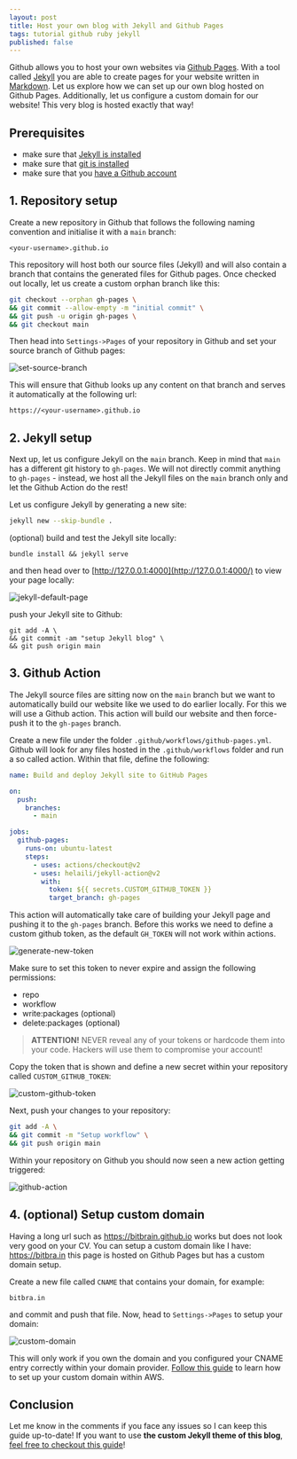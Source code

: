 ```yaml
---
layout: post
title: Host your own blog with Jekyll and Github Pages
tags: tutorial github ruby jekyll
published: false
---
```

Github allows you to host your own websites via [Github Pages](https://pages.github.com/). With a tool called [Jekyll](https://jekyllrb.com/) you are able to create pages for your website written in [Markdown](https://www.markdownguide.org/basic-syntax/). Let us explore how we can set up our own blog hosted on Github Pages. Additionally, let us configure a custom domain for our website! This very blog is hosted exactly that way!

## Prerequisites

- make sure that [Jekyll is installed](https://jekyllrb.com/docs/installation/)
- make sure that [git is installed](https://git-scm.com/book/en/v2/Getting-Started-Installing-Git)
- make sure that you [have a Github account](https://github.com/join)
  
## 1. Repository setup

Create a new repository in Github that follows the following naming convention and initialise it with a `main` branch:
```
<your-username>.github.io
```
This repository will host both our source files (Jekyll) and will also contain a branch that contains the generated files for Github pages. Once checked out locally, let us create a custom orphan branch like this:
```bash
git checkout --orphan gh-pages \
&& git commit --allow-empty -m "initial commit" \
&& git push -u origin gh-pages \
&& git checkout main
```
Then head into `Settings->Pages` of your repository in Github and set your source branch of Github pages:

![set-source-branch](/public/media/set-source-branch.jpg)

This will ensure that Github looks up any content on that branch and serves it automatically at the following url:
```
https://<your-username>.github.io
```
## 2. Jekyll setup

Next up, let us configure Jekyll on the `main` branch. Keep in mind that `main` has a different git history to `gh-pages`. We will not directly commit anything to `gh-pages` - instead, we host all the Jekyll files on the `main` branch only and let the Github Action do the rest!

Let us configure Jekyll by generating a new site:
```bash
jekyll new --skip-bundle .
```
(optional) build and test the Jekyll site locally:
```
bundle install && jekyll serve
```
and then head over to [http://127.0.0.1:4000](http://127.0.0.1:4000/) to view your page locally:

![jekyll-default-page](/public/media/jekyll-default-page.jpg)

push your Jekyll site to Github:
```
git add -A \
&& git commit -am "setup Jekyll blog" \
&& git push origin main
```
## 3. Github Action

The Jekyll source files are sitting now on the `main` branch but we want to automatically build our website like we used to do earlier locally. For this we will use a Github action. This action will build our website and then force-push it to the `gh-pages` branch.

Create a new file under the folder `.github/workflows/github-pages.yml`. Github will look for any files hosted in the `.github/workflows` folder and run a so called action. Within that file, define the following:
```yml
name: Build and deploy Jekyll site to GitHub Pages

on:
  push:
    branches:
      - main

jobs:
  github-pages:
    runs-on: ubuntu-latest
    steps:
      - uses: actions/checkout@v2
      - uses: helaili/jekyll-action@v2
        with:
          token: ${{ secrets.CUSTOM_GITHUB_TOKEN }}
          target_branch: gh-pages
```
This action will automatically take care of building your Jekyll page and pushing it to the `gh-pages` branch. Before this works we need to define a custom github token, as the default `GH_TOKEN` will not work within actions. 

![generate-new-token](/public/media/generate-new-token.jpg)

Make sure to set this token to never expire and assign the following permissions:

- repo
- workflow
- write:packages (optional)
- delete:packages (optional)

> **ATTENTION!** NEVER reveal any of your tokens or hardcode them into your code. Hackers will use them to compromise your account!

Copy the token that is shown and define a new secret within your repository called `CUSTOM_GITHUB_TOKEN`:

![custom-github-token](/public/media/custom-github-token.jpg)

Next, push your changes to your repository:
```bash
git add -A \
&& git commit -m "Setup workflow" \
&& git push origin main
```
Within your repository on Github you should now seen a new action getting triggered:

![github-action](/public/media/successful-workflow.jpg)

## 4. (optional) Setup custom domain

Having a long url such as https://bitbrain.github.io works but does not look very good on your CV. You can setup a custom domain like I have: https://bitbra.in this page is hosted on Github Pages but has a custom domain setup.

Create a new file called `CNAME` that contains your domain, for example:
```
bitbra.in
```
and commit and push that file. Now, head to `Settings->Pages` to setup your domain:

![custom-domain](/public/media/custom-domain-setup.jpg)

This will only work if you own the domain and you configured your CNAME entry correctly within your domain provider. [Follow this guide](https://medium.com/@benwiz/how-to-deploy-github-pages-with-aws-route-53-registered-custom-domain-and-force-https-bbea801e5ea3) to learn how to set up your custom domain within AWS.

## Conclusion

 Let me know in the comments if you face any issues so I can keep this guide up-to-date! If you want to use **the custom Jekyll theme of this blog**, [feel free to checkout this guide](https://github.com/bitbrain/jekyll-dash#installation)!